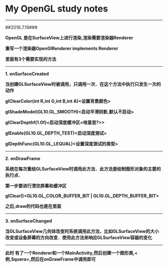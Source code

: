 # My OpenGL study notes #

----------
##2016.7.19###

**OpenGL 是在SurfaceView上进行渲染,渲染需要渲染器Renderer**

**重写一个渲染器OpenGlRenderer implements Renderer**

**里面有3个需要实现的方法**

----------


**1. onSurfaceCreated**

**当创建GLSurfaceView时被调用，只调用一次．在这个方法中执行只发生一次的动作**

**glClearColor(int R,int G,int B,int A)<设置背景颜色>**

**glShadeModel(GL10.GL_SMOOTH)<启动平滑阴影,默认不启动>**

**glClearDepthf(1.0f)<启动深度缓冲区<啥意思?>>**

**glEnable(GL10.GL_DEPTH_TEST)<启动深度测试>**

**glDepthFunc(GL10.GL_LEQUAL)<设置深度测试的类型>**


----------
**2. onDrawFrame**

**系统在每次重绘GLSurfaceView时调用此方法．此方法是绘制图形对象的主要的执行点．**

**第一步要进行清空屏幕和缓冲区**

**glClear()<GL10.GL_COLOR_BUFFER_BIT | GL10.GL_DEPTH_BUFFER_BIT>**

**之后,draw的代码也是在里面**

----------
**3. onSurfaceChanged**

**当GLSurfaceView几何体改变时系统调用此方法，比如GLSurfaceView的大小改变或设备屏幕的方向改变．使用此方法来响应GLSurfaceView容器的变化**


----------
**此时 有了一个Renderer和一个MainActivity,然后创建一个图形类,<例,Squera>,然后在onDrawFrame中调用即可**
